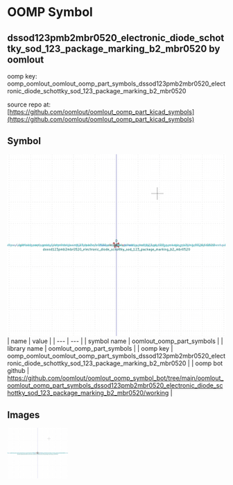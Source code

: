 # OOMP Symbol  
## dssod123pmb2mbr0520_electronic_diode_schottky_sod_123_package_marking_b2_mbr0520  by oomlout  
  
oomp key: oomp_oomlout_oomlout_oomp_part_symbols_dssod123pmb2mbr0520_electronic_diode_schottky_sod_123_package_marking_b2_mbr0520  
  
source repo at: [https://github.com/oomlout/oomlout_oomp_part_kicad_symbols](https://github.com/oomlout/oomlout_oomp_part_kicad_symbols)  
## Symbol  
  
[![working.png](working_600.png)](working.png)  
| name | value | 
| --- | --- | 
| symbol name | oomlout_oomp_part_symbols | 
| library name | oomlout_oomp_part_symbols | 
| oomp key | oomp_oomlout_oomlout_oomp_part_symbols_dssod123pmb2mbr0520_electronic_diode_schottky_sod_123_package_marking_b2_mbr0520 | 
| oomp bot github | https://github.com/oomlout/oomlout_oomp_symbol_bot/tree/main/oomlout_oomlout_oomp_part_symbols_dssod123pmb2mbr0520_electronic_diode_schottky_sod_123_package_marking_b2_mbr0520/working | 
## Images  
  
[![working.png](working_140.png)](working.png)  
